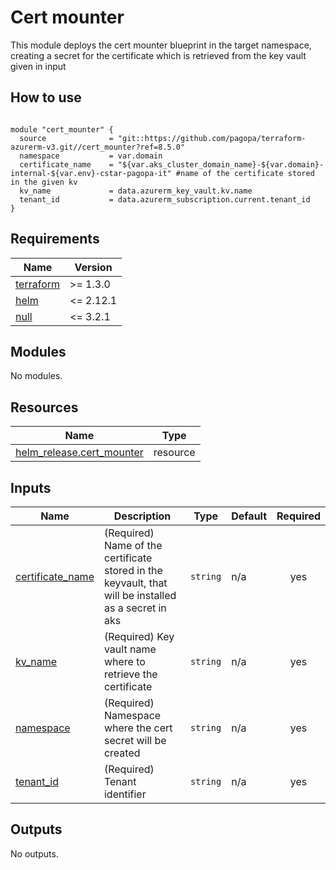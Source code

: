 # Cert mounter

This module deploys the cert mounter blueprint in the target namespace, creating a secret for the certificate which is retrieved from the key vault given in input

## How to use

```hcl

module "cert_mounter" {
  source              = "git::https://github.com/pagopa/terraform-azurerm-v3.git//cert_mounter?ref=8.5.0"
  namespace           = var.domain
  certificate_name    = "${var.aks_cluster_domain_name}-${var.domain}-internal-${var.env}-cstar-pagopa-it" #name of the certificate stored in the given kv
  kv_name             = data.azurerm_key_vault.kv.name
  tenant_id           = data.azurerm_subscription.current.tenant_id
}

```

<!-- markdownlint-disable -->
<!-- BEGINNING OF PRE-COMMIT-TERRAFORM DOCS HOOK -->
## Requirements

| Name | Version |
|------|---------|
| <a name="requirement_terraform"></a> [terraform](#requirement\_terraform) | >= 1.3.0 |
| <a name="requirement_helm"></a> [helm](#requirement\_helm) | <= 2.12.1 |
| <a name="requirement_null"></a> [null](#requirement\_null) | <= 3.2.1 |

## Modules

No modules.

## Resources

| Name | Type |
|------|------|
| [helm_release.cert_mounter](https://registry.terraform.io/providers/hashicorp/helm/latest/docs/resources/release) | resource |

## Inputs

| Name | Description | Type | Default | Required |
|------|-------------|------|---------|:--------:|
| <a name="input_certificate_name"></a> [certificate\_name](#input\_certificate\_name) | (Required) Name of the certificate stored in the keyvault, that will be installed as a secret in aks | `string` | n/a | yes |
| <a name="input_kv_name"></a> [kv\_name](#input\_kv\_name) | (Required) Key vault name where to retrieve the certificate | `string` | n/a | yes |
| <a name="input_namespace"></a> [namespace](#input\_namespace) | (Required) Namespace where the cert secret will be created | `string` | n/a | yes |
| <a name="input_tenant_id"></a> [tenant\_id](#input\_tenant\_id) | (Required) Tenant identifier | `string` | n/a | yes |

## Outputs

No outputs.
<!-- END OF PRE-COMMIT-TERRAFORM DOCS HOOK -->
